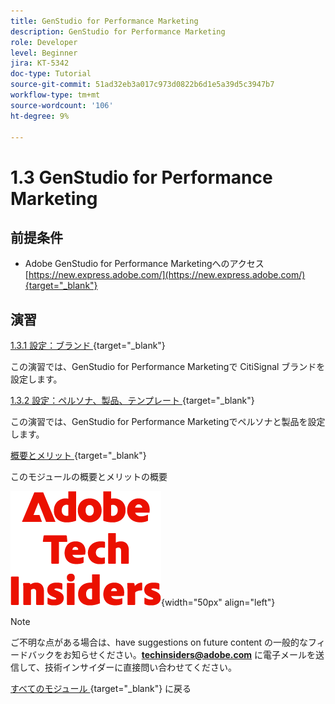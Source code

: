 ```yaml
---
title: GenStudio for Performance Marketing
description: GenStudio for Performance Marketing
role: Developer
level: Beginner
jira: KT-5342
doc-type: Tutorial
source-git-commit: 51ad32eb3a017c973d0822b6d1e5a39d5c3947b7
workflow-type: tm+mt
source-wordcount: '106'
ht-degree: 9%

---
```


# 1.3 GenStudio for Performance Marketing


## 前提条件

- Adobe GenStudio for Performance Marketingへのアクセス [https://new.express.adobe.com/](https://new.express.adobe.com/){target="_blank"}

## 演習

[1.3.1 設定：ブランド ](./ex1.md){target="_blank"}

この演習では、GenStudio for Performance Marketingで CitiSignal ブランドを設定します。

[1.3.2 設定：ペルソナ、製品、テンプレート ](./ex2.md){target="_blank"}

この演習では、GenStudio for Performance Marketingでペルソナと製品を設定します。

[ 概要とメリット ](./summary.md){target="_blank"}

このモジュールの概要とメリットの概要

![ 技術インサイダー ](./../../../assets/images/techinsiders.png){width="50px" align="left"}

>[!NOTE]
>
>ご不明な点がある場合は、have suggestions on future content の一般的なフィードバックをお知らせください。**techinsiders@adobe.com** に電子メールを送信して、技術インサイダーに直接問い合わせてください。

[ すべてのモジュール ](../../../overview.md){target="_blank"} に戻る
